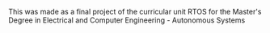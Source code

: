 This was made as a final project of the curricular unit RTOS for the Master's Degree in Electrical and Computer Engineering - Autonomous Systems
